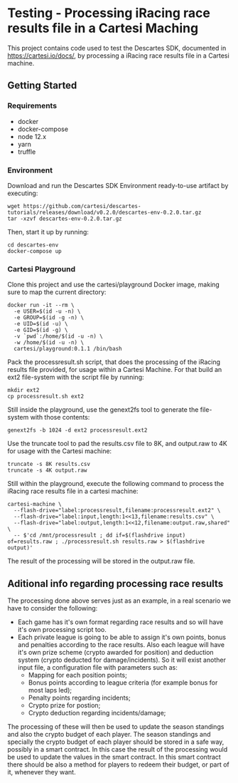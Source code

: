 # Testing - Processing iRacing race results file in a Cartesi Maching

This project contains code used to test the Descartes SDK, documented in https://cartesi.io/docs/, by processing a iRacing race results file in a Cartesi machine.

## Getting Started

### Requirements

- docker
- docker-compose
- node 12.x
- yarn
- truffle

### Environment

Download and run the Descartes SDK Environment ready-to-use artifact by executing:

```
wget https://github.com/cartesi/descartes-tutorials/releases/download/v0.2.0/descartes-env-0.2.0.tar.gz
tar -xzvf descartes-env-0.2.0.tar.gz
```
Then, start it up by running:

```
cd descartes-env
docker-compose up
```

### Cartesi Playground

Clone this project and use the cartesi/playground Docker image, making sure to map the current directory:

```
docker run -it --rm \
  -e USER=$(id -u -n) \
  -e GROUP=$(id -g -n) \
  -e UID=$(id -u) \
  -e GID=$(id -g) \
  -v `pwd`:/home/$(id -u -n) \
  -w /home/$(id -u -n) \
  cartesi/playground:0.1.1 /bin/bash
```
  
Pack the processresult.sh script, that does the processing of the iRacing results file provided, for usage within a Cartesi Machine. For that build an ext2 file-system with the script file by running:

```
mkdir ext2
cp processresult.sh ext2
```

Still inside the playground, use the genext2fs tool to generate the file-system with those contents:

```
genext2fs -b 1024 -d ext2 processresult.ext2
```
Use the truncate tool to pad the results.csv file to 8K, and output.raw to 4K for usage with the Cartesi machine:

```
truncate -s 8K results.csv
truncate -s 4K output.raw
```

Still within the playground, execute the following command to process the iRacing race results file in a cartesi machine:

```
cartesi-machine \
  --flash-drive="label:processresult,filename:processresult.ext2" \
  --flash-drive="label:input,length:1<<13,filename:results.csv" \
  --flash-drive="label:output,length:1<<12,filename:output.raw,shared" \
  -- $'cd /mnt/processresult ; dd if=$(flashdrive input) of=results.raw ; ./processresult.sh results.raw > $(flashdrive output)'
```

The result of the processing will be stored in the output.raw file.


## Aditional info regarding processing race results

The processing done above serves just as an example, in a real scenario we have to consider the following:

* Each game has it's own format regarding race results and so will have it's own processing script too.
* Each private league is going to be able to assign it's own points, bonus and penalties according to the race results. Also each league will have it's own prize scheme (crypto awarded for position) and deduction system (crypto deducted for damage/incidents). So it will exist another input file, a configuration file with parameters such as:
  * Mapping for each position points;
  * Bonus points according to league criteria (for example bonus for most laps led);
  * Penalty points regarding incidents;
  * Crypto prize for postion;
  * Crypto deduction regarding incidents/damage;

The processing of these will then be used to update the season standings and also the crypto budget of each player. The season standings and specially the crypto budget of each player should be stored in a safe way, possibly in a smart contract. In this case the result of the processing would be used to update the values in the smart contract. In this smart contract there should be also a method for players to redeem their budget, or part of it, whenever they want.

